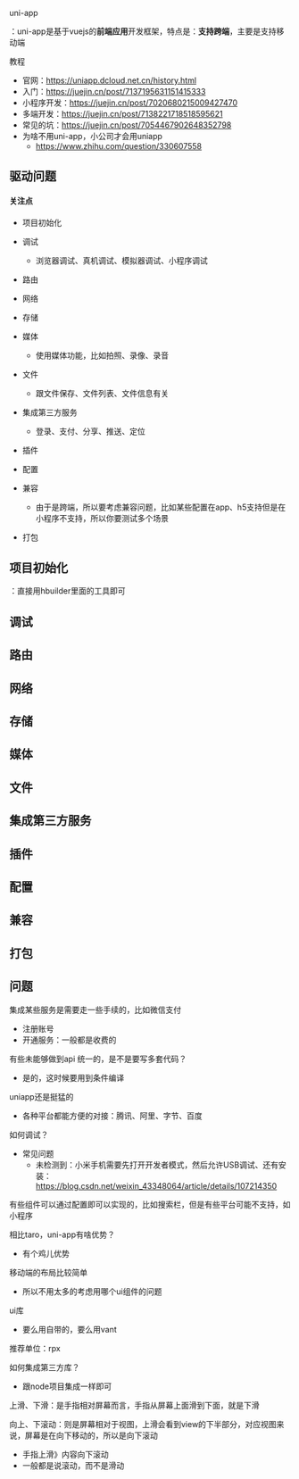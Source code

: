 

uni-app

：uni-app是基于vuejs的**前端应用**开发框架，特点是：**支持跨端**，主要是支持移动端

教程

- 官网：https://uniapp.dcloud.net.cn/history.html
- 入门：https://juejin.cn/post/7137195631151415333
- 小程序开发：https://juejin.cn/post/7020680215009427470
- 多端开发：https://juejin.cn/post/7138221718518595621
- 常见的坑：https://juejin.cn/post/7054467902648352798
- 为啥不用uni-app，小公司才会用uniapp
  - https://www.zhihu.com/question/330607558




## 驱动问题

#### 关注点

- 项目初始化
- 调试
  - 浏览器调试、真机调试、模拟器调试、小程序调试
- 路由
- 网络
- 存储
- 媒体
  - 使用媒体功能，比如拍照、录像、录音

- 文件
  - 跟文件保存、文件列表、文件信息有关

- 集成第三方服务
  - 登录、支付、分享、推送、定位

- 插件
- 配置
- 兼容
  - 由于是跨端，所以要考虑兼容问题，比如某些配置在app、h5支持但是在小程序不支持，所以你要测试多个场景
- 打包



## 项目初始化

：直接用hbuilder里面的工具即可





## 调试



## 路由



## 网络



## 存储



## 媒体



## 文件



## 集成第三方服务



## 插件



## 配置



## 兼容



## 打包



## 问题

集成某些服务是需要走一些手续的，比如微信支付

- 注册账号
- 开通服务：一般都是收费的

有些未能够做到api 统一的，是不是要写多套代码？

- 是的，这时候要用到条件编译

uniapp还是挺猛的

- 各种平台都能方便的对接：腾讯、阿里、字节、百度


如何调试？

- 常见问题
  - 未检测到：小米手机需要先打开开发者模式，然后允许USB调试、还有安装：https://blog.csdn.net/weixin_43348064/article/details/107214350

有些组件可以通过配置即可以实现的，比如搜索栏，但是有些平台可能不支持，如小程序

相比taro，uni-app有啥优势？

- 有个鸡儿优势

移动端的布局比较简单

- 所以不用太多的考虑用哪个ui组件的问题

ui库

- 要么用自带的，要么用vant

 推荐单位：rpx

如何集成第三方库？

- 跟node项目集成一样即可



上滑、下滑：是手指相对屏幕而言，手指从屏幕上面滑到下面，就是下滑

向上、下滚动：则是屏幕相对于视图，上滑会看到view的下半部分，对应视图来说，屏幕是在向下移动的，所以是向下滚动

- 手指上滑》内容向下滚动
- 一般都是说滚动，而不是滑动
